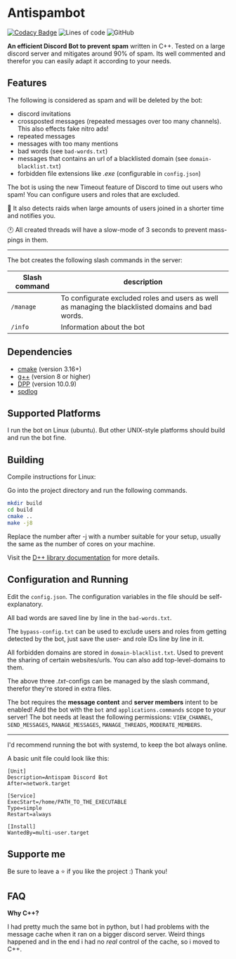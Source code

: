 # Antispambot

[![Codacy Badge](https://app.codacy.com/project/badge/Grade/9804970630774ee6b62a900404df2c04)](https://www.codacy.com/gh/Commandserver/Antispambot/dashboard?utm_source=github.com&amp;utm_medium=referral&amp;utm_content=Commandserver/Antispambot&amp;utm_campaign=Badge_Grade)
![Lines of code](https://img.shields.io/tokei/lines/github/Commandserver/Antispambot) 
![GitHub](https://img.shields.io/github/license/Commandserver/Antispambot) 

**An efficient Discord Bot to prevent spam** written in C++. Tested on a large discord server and mitigates around 90% of spam. Its well commented and therefor you can easily adapt it according to your needs.

## Features

The following is considered as spam and will be deleted by the bot:
* discord invitations
* crossposted messages (repeated messages over too many channels). This also effects fake nitro ads!
* repeated messages
* messages with too many mentions
* bad words (see `bad-words.txt`)
* messages that contains an url of a blacklisted domain (see `domain-blacklist.txt`)
* forbidden file extensions like _.exe_ (configurable in `config.json`)

The bot is using the new Timeout feature of Discord to time out users who spam!
You can configure users and roles that are excluded.

🤖 It also detects raids when large amounts of users joined in a shorter time and notifies you.

🕐 All created threads will have a slow-mode of 3 seconds to prevent mass-pings in them.

<hr>

The bot creates the following slash commands in the server:

| Slash command | description |
|---------------|-------------|
| `/manage`     | To configurate excluded roles and users as well as managing the blacklisted domains and bad words. |
| `/info`       | Information about the bot |

## Dependencies
* [cmake](https://cmake.org/) (version 3.16+)
* [g++](https://gcc.gnu.org) (version 8 or higher)
* [DPP](https://github.com/brainboxdotcc/DPP) (version 10.0.9)
* [spdlog](https://github.com/gabime/spdlog)

## Supported Platforms

I run the bot on Linux (ubuntu). But other UNIX-style platforms should build and run the bot fine.

## Building

Compile instructions for Linux:

Go into the project directory and run the following commands.

```bash
mkdir build
cd build
cmake ..
make -j8
```

Replace the number after -j with a number suitable for your setup, usually the same as the number of cores on your machine.

Visit the [D++ library documentation](https://dpp.dev/) for more details.

## Configuration and Running

Edit the `config.json`. The configuration variables in the file should be self-explanatory.

All bad words are saved line by line in the `bad-words.txt`.

The `bypass-config.txt` can be used to exclude users and roles from getting detected by the bot, just save the user- and role IDs line by line in it.

All forbidden domains are stored in `domain-blacklist.txt`. Used to prevent the sharing of certain websites/urls. You can also add top-level-domains to them.

The above three _.txt_-configs can be managed by the slash command, therefor they're stored in extra files.

The bot requires the **message content** and **server members** intent to be enabled!
Add the bot with the `bot` and `applications.commands` scope to your server!
The bot needs at least the following permissions: `VIEW_CHANNEL`, `SEND_MESSAGES`, `MANAGE_MESSAGES`, `MANAGE_THREADS`, `MODERATE_MEMBERS`.

<hr>

I'd recommend running the bot with systemd, to keep the bot always online.

A basic unit file could look like this:

```unit file (systemd)
[Unit]
Description=Antispam Discord Bot
After=network.target

[Service]
ExecStart=/home/PATH_TO_THE_EXECUTABLE
Type=simple
Restart=always

[Install]
WantedBy=multi-user.target
```

## Supporte me

Be sure to leave a ⭐️ if you like the project :) Thank you!

## FAQ

**Why C++?**

I had pretty much the same bot in python, but I had problems with the message cache when it ran on a bigger discord server. Weird things happened and in the end i had no _real_ control of the cache, so i moved to C++.
